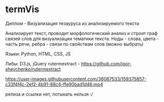 # termVis
Диплом - Визуализация тезауруса из анализируемого текста

Анализирует текст, проводит морфологический анализ и строит граф связей слов для визуализации тематики текста.
Ноды - слова, цвета - часть речи, ребра - связи по свойствам слов (можно выбрать)

Языки:
Python, HTML, CSS, JS

Либы:
D3.js, jQuery
rutermextract - https://github.com/igor-shevchenko/rutermextract

https://user-images.githubusercontent.com/36087533/159375857-c33f4f4c-2ef2-4b91-88c4-ffe90bad1d46.mp4

релиза и ссылки нет, потыкать нельзя :/
